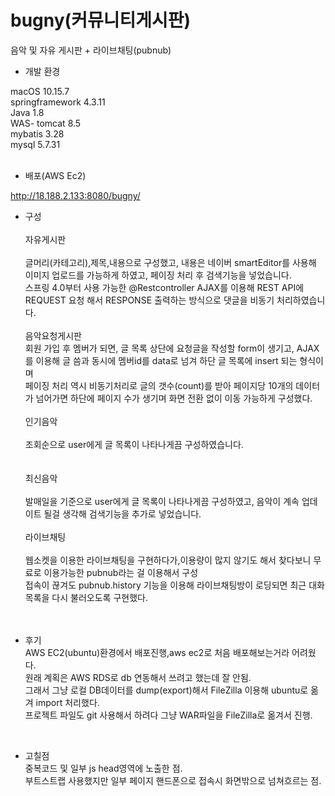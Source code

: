 # bugny(커뮤니티게시판)

음악 및 자유 게시판 + 라이브채팅(pubnub)
<br>
- 개발 환경

macOS 10.15.7<br>
springframework 4.3.11<br>
Java 1.8<br>
WAS- tomcat 8.5<br>
mybatis 3.28<br>
mysql 5.7.31<br>
<br>

- 배포(AWS Ec2)

http://18.188.2.133:8080/bugny/
<br>

- 구성<br><br>
자유게시판<br><br>
글머리(카테고리),제목,내용으로 구성했고, 내용은 네이버 smartEditor를 사용해 이미지 업로드를 가능하게 하였고, 페이징 처리 후 검색기능을 넣었습니다. <br>
스프링 4.0부터 사용 가능한 @Restcontroller AJAX를 이용해 REST API에 REQUEST 요청 해서 RESPONSE 출력하는 방식으로 댓글을 비동기 처리하였습니다.<br><br>
음악요청게시판<br>
회원 가입 후 멤버가 되면, 글 목록 상단에 요청글을 작성할 form이 생기고, AJAX를 이용해 글 씀과 동시에 멤버id를 data로 넘겨 하단 글 목록에 insert 되는 형식이며<br>
페이징 처리 역시 비동기처리로 글의 갯수(count)를 받아 페이지당 10개의 데이터가 넘어가면 하단에 페이지 수가 생기며 화면 전환 없이 이동 가능하게 구성했다.<br><br>
인기음악<br><br>
 조회순으로 user에게 글 목록이 나타나게끔 구성하였습니다.<br><br>  
최신음악<br><br>
 발매일을 기준으로 user에게 글 목록이 나타나게끔 구성하였고, 음악이 계속 업데이트 될걸 생각해 검색기능을 추가로 넣었습니다.<br><br>
라이브채팅<br><br>
웹소켓을 이용한 라이브채팅을 구현하다가,이용량이 많지 않기도 해서 찾다보니 무료로 이용가능한 pubnub라는 걸 이용해서 구성<br>
접속이 끊겨도 pubnub.history 기능을 이용해 라이브채팅방이 로딩되면 최근 대화 목록을 다시 불러오도록 구현했다.<br>
<br><br>


- 후기<br>
AWS EC2(ubuntu)환경에서 배포진행,aws ec2로 처음 배포해보는거라 어려웠다.<br>
원래 계획은 AWS RDS로 db 연동해서 쓰려고 했는데 잘 안됨.<br>
그래서 그냥 로컬 DB데이터를 dump(export)해서 FileZilla 이용해 ubuntu로 옮겨 import 처리했다.<br>
프로젝트 파일도 git 사용해서 하려다 그냥 WAR파일을 FileZilla로 옮겨서 진행.<br>
<br>

- 고칠점<br>
중복코드 및 일부 js head영역에 노출한 점.<br>
부트스트랩 사용했지만 일부 페이지 핸드폰으로 접속시 화면밖으로 넘쳐흐르는 점.<br>
